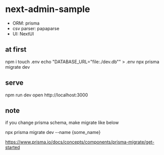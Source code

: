 # next-admin-sample

- ORM: prisma
- csv parser: papaparse
- UI: NextUI

## at first

npm i
touch .env
echo "DATABASE_URL=\"file:./dev.db\"" > .env
npx prisma migrate dev

## serve

npm run dev
open http://localhost:3000


## note

if you change prisma schema, make migrate like below

npx prisma migrate dev --name {some_name}

https://www.prisma.io/docs/concepts/components/prisma-migrate/get-started